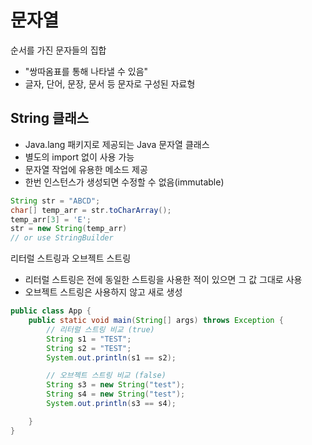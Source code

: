 # 문자열

순서를 가진 문자들의 집합

- "쌍따옴표를 통해 나타낼 수 있음"
- 글자, 단어, 문장, 문서 등 문자로 구성된 자료형


## String 클래스

- Java.lang 패키지로 제공되는 Java 문자열 클래스
- 별도의 import 없이 사용 가능
- 문자열 작업에 유용한 메소드 제공
- 한번 인스턴스가 생성되면 수정할 수 없음(immutable)

```java
String str = "ABCD";
char[] temp_arr = str.toCharArray();
temp_arr[3] = 'E';
str = new String(temp_arr)
// or use StringBuilder
```

리터럴 스트링과 오브젝트 스트링

- 리터럴 스트링은 전에 동일한 스트링을 사용한 적이 있으면 그 값 그대로 사용
- 오브젝트 스트링은 사용하지 않고 새로 생성

```java
public class App {
    public static void main(String[] args) throws Exception {
        // 리터럴 스트링 비교 (true)
        String s1 = "TEST";
        String s2 = "TEST";
        System.out.println(s1 == s2);

        // 오브젝트 스트링 비교 (false)
        String s3 = new String("test");
        String s4 = new String("test");
        System.out.println(s3 == s4);

    }
}
```
